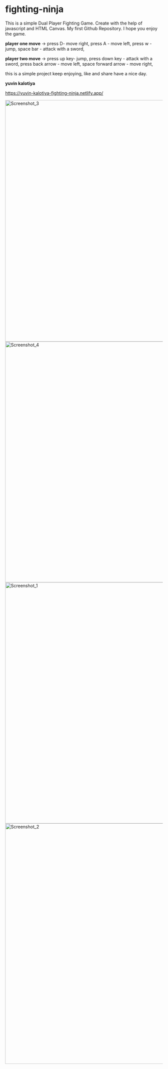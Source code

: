 ﻿# fighting-ninja
This is a simple Dual Player Fighting Game. Create with the help of javascript and HTML Canvas. My first Github Repository. I hope you enjoy the game. 

**player one move** ->
press D- move right,
press A - move left,
press w - jump,
space bar - attack with a sword,

**player two move** ->
press up key- jump,
press down key - attack with a sword,
press back arrow - move left,
space forward arrow - move right,

this is a simple project 
keep enjoying,
like and share 
have a nice day.

**yuvin kalotiya**

https://yuvin-kalotiya-fighting-ninja.netlify.app/

<img width="770" alt="Screenshot_3" src="https://user-images.githubusercontent.com/65064668/178105771-60b037d8-01f0-41de-a804-fe3b86a2e447.png">
<img width="768" alt="Screenshot_4" src="https://user-images.githubusercontent.com/65064668/178105773-9c9331e5-2577-4617-825d-19da5082c6fe.png">
<img width="769" alt="Screenshot_1" src="https://user-images.githubusercontent.com/65064668/178105775-27ea81d7-d99b-4f3b-8828-b09cde8d0ffe.png">
<img width="767" alt="Screenshot_2" src="https://user-images.githubusercontent.com/65064668/178105776-4ab3502e-b131-4371-8859-6523f34d15a9.png">


